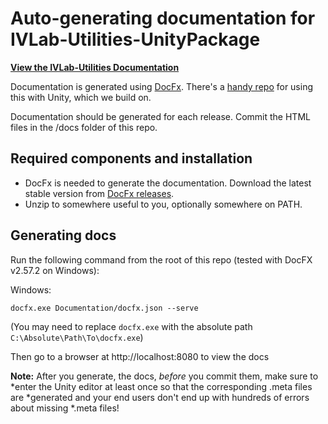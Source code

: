 # Auto-generating documentation for IVLab-Utilities-UnityPackage

[**View the IVLab-Utilities Documentation**](https://pages.github.umn.edu/ivlab-cs/IVLab-Utilities-UnityPackage/api/IVLab.Utilites.html)

Documentation is generated using
[DocFx](https://dotnet.github.io/docfx/index.html). There's a [handy
repo](https://github.com/NormandErwan/DocFxForUnity) for using this with Unity,
which we build on.

Documentation should be generated for each release. Commit the HTML files
in the /docs folder of this repo.

## Required components and installation

- DocFx is needed to generate the documentation. Download the latest stable
version from [DocFx releases](https://github.com/dotnet/docfx/releases).
- Unzip to somewhere useful to you, optionally somewhere on PATH.


## Generating docs

Run the following command from the root of this repo (tested with DocFX v2.57.2 on Windows):

Windows:

```
docfx.exe Documentation/docfx.json --serve
```

(You may need to replace `docfx.exe` with the absolute path `C:\Absolute\Path\To\docfx.exe`)

Then go to a browser at http://localhost:8080 to view the docs

**Note:** After you generate, the docs, *before* you commit them, make sure to
*enter the Unity editor at least once so that the corresponding .meta files are
*generated and your end users don't end up with hundreds of errors about missing
*.meta files!